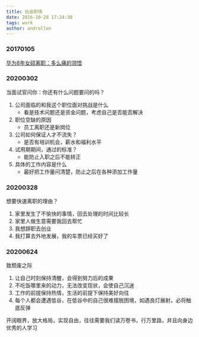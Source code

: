 ```yaml
---
title: 社会职场
date: 2016-10-28 17:24:38
tags: work
author: androllen 
---
```

### 20170105

[华为8年女硕离职：多么痛的领悟](http://www.codeceo.com/article/huawei-8-years.html#0-tsina-1-39990-397232819ff9a47a7b7e80a40613cfe1)

### 20200302

当面试官问你：你还有什么问题要问的吗？

1. 公司面临的和我这个职位面对挑战是什么
   - 看是技术问题还是资金问题，考虑自己是否能否解决
2. 职位空缺的原因
   - 员工离职还是新岗位
3. 公司如何保证人才不流失？
   - 是否有培训机会，薪水和福利水平
4. 试用期期间，通过的标准？
   - 能防止入职之后不能转正
5. 具体的工作内容是什么
   - 最好把工作量问清楚，防止之后在各种添加工作量

### 20200328

想要快速离职的理由？

1. 家里发生了不愉快的事情，回去处理的时间比较长
2. 家里人做生意需要我回去帮忙
3. 我想辞职去创业
4. 我打算去外地发展，我的车票已经买好了

### 20200624

致颓废之际

1. 让自己时刻保持清醒，会得到努力后的成果
1. 不吃饭哪里来的动力，无法改变现状，会使自己沉迷
1. 工作的前提保持热情，生活的前提下保持美好向往
1. 每个人都会遭遇低谷，在低谷中的自己很难摆脱困境，如遇良灯展射，必将触底反弹

开阔眼界，放大格局，实现自由，往往需要我们读万卷书，行万里路，并且向身边优秀的人学习
